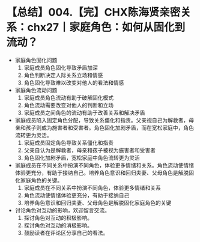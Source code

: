 # 【总结】004.【完】CHX陈海贤亲密关系：chx27丨家庭角色：如何从固化到流动？

-   家庭角色固化问题
    1.  家庭成员角色固化导致矛盾加深
    2.  角色判断决定人际关系立场和情感
    3.  角色固化导致难以改变对他人的看法和情感
-   家庭角色流动问题
    1.  家庭成员角色流动有助于破解固化模式
    2.  角色流动需要改变对他人的判断和立场
    3.  家庭成员之间角色的流动有助于改善关系和解决矛盾
-   家庭成员陷入固定角色分配，导致关系僵化和指责。父亲视自己为解救者，母亲和孩子则成为施害者和受害者。角色固化加剧矛盾，而在宽松家庭中，角色流转更为灵活。
    1.  家庭成员固定角色导致关系僵化和指责
    2.  父亲自认为是解救者，母亲和孩子被视为施害者和受害者
    3.  角色固化加剧矛盾，宽松家庭中角色流转更为灵活
-   家庭成员在不同关系中扮演不同角色，体验更多情绪和关系。角色流动使情绪体验更充分，有助于接纳自己。培养角色意识和回归夫妻、父母角色是解脱固化家庭角色的关键。
    1.  家庭成员在不同关系中扮演不同角色，体验更多情绪和关系
    2.  角色流动使情绪体验更充分，有助于接纳自己
    3.  培养角色意识和回归夫妻、父母角色是解脱固化家庭角色的关键
-   讨论角色对互动的影响，欢迎留言交流。
    1.  探讨角色对互动的积极影响。
    2.  探讨角色对互动的消极影响。
    3.  鼓励读者在评论区分享自己的看法。